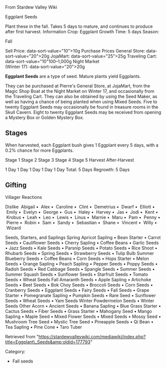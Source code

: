 From Stardew Valley Wiki

Eggplant Seeds

Plant these in the fall. Takes 5 days to mature, and continues to produce after first harvest. Information Crop: Eggplant Growth Time: 5 days Season:

Fall

Sell Price: data-sort-value="10"&gt;10g Purchase Prices General Store: data-sort-value="20"&gt;20g JojaMart: data-sort-value="25"&gt;25g Traveling Cart: data-sort-value="10"100–1,000g Night Market  
(Winter 17): data-sort-value="20"&gt;20g

**Eggplant Seeds** are a type of seed. Mature plants yield Eggplants.

They can be purchased at Pierre's General Store, at JojaMart, from the Magic Shop Boat at the Night Market on Winter 17, and occasionally from the Traveling Cart. They can also be obtained by using the Seed Maker, as well as having a chance of being planted when using Mixed Seeds. Five to twenty Eggplant Seeds may occasionally be found in treasure rooms in the Skull Cavern. Eight to twenty Eggplant Seeds may be received from opening a Mystery Box or Golden Mystery Box.

## Stages

When harvested, each Eggplant bush gives 1 Eggplant every 5 days, with a 0.2% chance for more Eggplants.

Stage 1 Stage 2 Stage 3 Stage 4 Stage 5 Harvest After-Harvest

1 Day 1 Day 1 Day 1 Day 1 Day Total: 5 Days Regrowth: 5 Days

## Gifting

Villager Reactions

Dislike  Abigail •  Alex •  Caroline •  Clint •  Demetrius •  Dwarf •  Elliott •  Emily •  Evelyn •  George •  Gus •  Haley •  Harvey •  Jas •  Jodi •  Kent •  Krobus •  Leah •  Leo •  Lewis •  Linus •  Marnie •  Maru •  Pam •  Penny •  Pierre •  Robin •  Sam •  Sandy •  Sebastian •  Shane •  Vincent •  Willy •  Wizard

Seeds, Starters, and Saplings Spring Apricot Sapling • Bean Starter • Carrot Seeds • Cauliflower Seeds • Cherry Sapling • Coffee Beans • Garlic Seeds • Jazz Seeds • Kale Seeds • Parsnip Seeds • Potato Seeds • Rice Shoot • Rhubarb Seeds • Spring Seeds • Strawberry Seeds • Tulip Bulb Summer Blueberry Seeds • Coffee Beans • Corn Seeds • Hops Starter • Melon Seeds • Orange Sapling • Peach Sapling • Pepper Seeds • Poppy Seeds • Radish Seeds • Red Cabbage Seeds • Spangle Seeds • Summer Seeds • Summer Squash Seeds • Sunflower Seeds • Starfruit Seeds • Tomato Seeds • Wheat Seeds Fall Amaranth Seeds • Apple Sapling • Artichoke Seeds • Beet Seeds • Bok Choy Seeds • Broccoli Seeds • Corn Seeds • Cranberry Seeds • Eggplant Seeds • Fairy Seeds • Fall Seeds • Grape Starter • Pomegranate Sapling • Pumpkin Seeds • Rare Seed • Sunflower Seeds • Wheat Seeds • Yam Seeds Winter Powdermelon Seeds • Winter Seeds Other Acorn • Ancient Seeds • Banana Sapling • Blue Grass Starter • Cactus Seeds • Fiber Seeds • Grass Starter • Mahogany Seed • Mango Sapling • Maple Seed • Mixed Flower Seeds • Mixed Seeds • Mossy Seed • Mushroom Tree Seed • Mystic Tree Seed • Pineapple Seeds • Qi Bean • Tea Sapling • Pine Cone • Taro Tuber

Retrieved from "https://stardewvalleywiki.com/mediawiki/index.php?title=Eggplant\_Seeds&amp;oldid=177793"

Category:

- Fall seeds